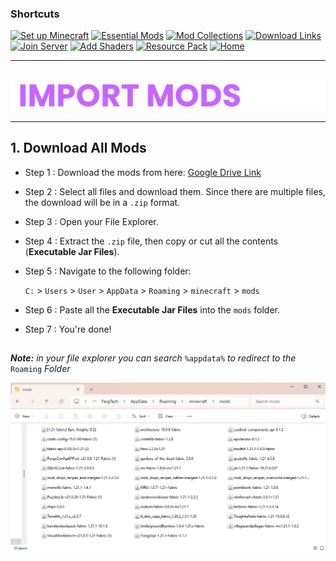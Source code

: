 ### Shortcuts

[![Set up Minecraft](https://img.shields.io/badge/Set%20up%20Minecraft-purple?style=for-the-badge&logoColor=gray)](install-minecraft.md)
[![Essential Mods](https://img.shields.io/badge/Essential%20Mods-purple?style=for-the-badge&logoColor=gray)](https://drive.google.com/drive/u/0/folders/1expguYgTjUxkGpnMVZYCzMNWrF-VKAHP)
[![Mod Collections](https://img.shields.io/badge/Mod%20Collections-purple?style=for-the-badge&logoColor=gray)](https://drive.google.com/drive/u/0/folders/1zVUG5khpVl5C_pMYmL3IO9xMy03WYyUB)
[![Download Links](https://img.shields.io/badge/Download%20Links-purple?style=for-the-badge&logoColor=gray)](https://drive.google.com/drive/u/0/folders/12r5TuwIdvtbbt_RJacWdFZ7pzLhuUHIU)
[![Join Server](https://img.shields.io/badge/Join%20Server-purple?style=for-the-badge&logoColor=gray)](join-to-server.md)
[![Add Shaders](https://img.shields.io/badge/Add%20Shaders-purple?style=for-the-badge&logoColor=gray)](use-shaders.md)
[![Resource Pack](https://img.shields.io/badge/Resource%20Packs-purple?style=for-the-badge&logoColor=gray)](resourcepack.md)
[![Home](https://img.shields.io/badge/Home-white?style=for-the-badge&logoColor=gray)](../../README.md)

---

##

<div align="center"> <img src="../../assets/texts/import mods.png"> </div>

---

## 1. Download All Mods

- Step 1 : Download the mods from here: [Google Drive Link](https://drive.google.com/drive/u/0/folders/1expguYgTjUxkGpnMVZYCzMNWrF-VKAHP)
- Step 2 : Select all files and download them. Since there are multiple files, the download will be in a `.zip` format.
- Step 3 : Open your File Explorer.
- Step 4 : Extract the `.zip` file, then copy or cut all the contents (**Executable Jar Files**).
- Step 5 : Navigate to the following folder:

    `C:` > `Users` > `User` > `AppData` > `Roaming` > `minecraft` > `mods`
- Step 6 : Paste all the **Executable Jar Files** into the `mods` folder.
- Step 7 : You're done!
  ##

***Note:** in your file explorer you can search* `%appdata%` *to redirect to the* `Roaming` *Folder*

<div align="center"> <img src="../../assets/images/import-mods/Screenshot 2024-12-29 154134.png"> </div>



